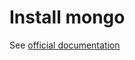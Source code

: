# Install mongo

See [official documentation](https://www.mongodb.com/docs/manual/administration/install-community/)
